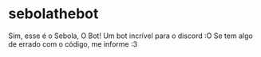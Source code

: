 # sebolathebot
Sim, esse é o Sebola, O Bot!
Um bot incrível para o discord :O
Se tem algo de errado com o código, me informe :3
